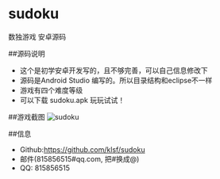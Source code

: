 # sudoku
数独游戏 安卓源码

##源码说明
* 这个是初学安卓开发写的，且不够完善，可以自己信息修改下
* 源码是Android Studio 编写的。所以目录结构和eclipse不一样
* 游戏有四个难度等级
* 可以下载 sudoku.apk 玩玩试试！

##游戏截图
![sudoku](https://github.com/klsf/sudoku/blob/master/images/3.png?raw=true) 

##信息
* Github:https://github.com/klsf/sudoku
* 邮件(815856515#qq.com, 把#换成@)
* QQ: 815856515